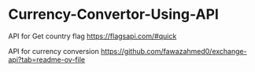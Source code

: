 # Currency-Convertor-Using-API

API for Get country flag  https://flagsapi.com/#quick



API for currency conversion https://github.com/fawazahmed0/exchange-api?tab=readme-ov-file
